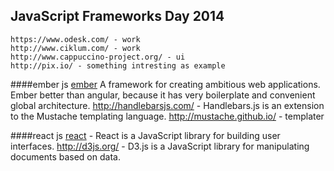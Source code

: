 JavaScript Frameworks Day 2014
-

    https://www.odesk.com/ - work
    http://www.ciklum.com/ - work
    http://www.cappuccino-project.org/ - ui
    http://pix.io/ - something intresting as example

####ember js
    [ember](http://emberjs.com/) A framework for creating ambitious web applications.
    Ember better than angular, because it has very boilerplate and convenient global architecture.
    http://handlebarsjs.com/ - Handlebars.js is an extension to the Mustache templating language.
    http://mustache.github.io/ - templater

####react js
[react](https://github.com/facebook/react) - React is a JavaScript library for building user interfaces.
http://d3js.org/ - D3.js is a JavaScript library for manipulating documents based on data.
